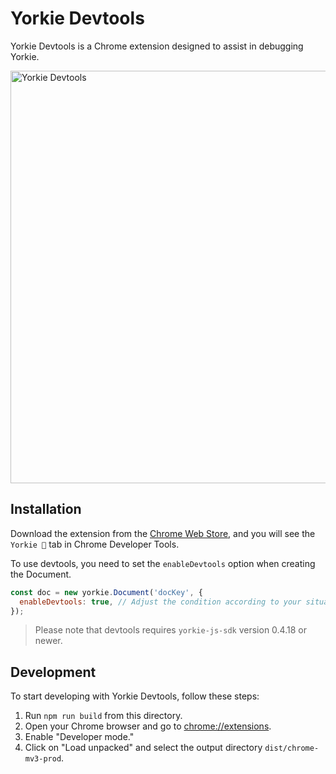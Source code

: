 # Yorkie Devtools

Yorkie Devtools is a Chrome extension designed to assist in debugging Yorkie.

<img src="https://github.com/yorkie-team/yorkie-js-sdk/assets/81357083/bb7e5df1-9704-4a90-b458-4dd89c17002a" width="660" alt="Yorkie Devtools" />

## Installation

Download the extension from the [Chrome Web Store](https://chromewebstore.google.com/detail/yorkie-devtools/djhcelgbkggnbipeccnnbafbnljoikkc), and you will see the `Yorkie 🐾` tab in Chrome Developer Tools.

To use devtools, you need to set the `enableDevtools` option when creating the Document.

```javascript
const doc = new yorkie.Document('docKey', {
  enableDevtools: true, // Adjust the condition according to your situation
});
```

> Please note that devtools requires `yorkie-js-sdk` version 0.4.18 or newer.

## Development

To start developing with Yorkie Devtools, follow these steps:

1. Run `npm run build` from this directory.
2. Open your Chrome browser and go to [chrome://extensions](chrome://extensions).
3. Enable "Developer mode."
4. Click on "Load unpacked" and select the output directory `dist/chrome-mv3-prod`.
